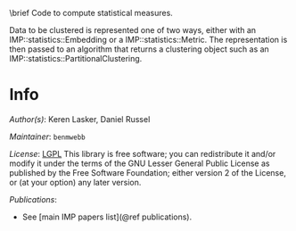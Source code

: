 \brief Code to compute statistical measures.

Data to be clustered is represented one of two ways, either with an
IMP::statistics::Embedding or a IMP::statistics::Metric. The
representation is then passed to an algorithm that returns a
clustering object such as an IMP::statistics::PartitionalClustering.

# Info

_Author(s)_: Keren Lasker, Daniel Russel

_Maintainer_: `benmwebb`

_License_: [LGPL](https://www.gnu.org/licenses/old-licenses/lgpl-2.1.html)
This library is free software; you can redistribute it and/or
modify it under the terms of the GNU Lesser General Public
License as published by the Free Software Foundation; either
version 2 of the License, or (at your option) any later version.

_Publications_:
 - See [main IMP papers list](@ref publications).
